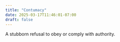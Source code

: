 ```yaml
---
title: "Contumacy"
date: 2025-03-17T11:46:01-07:00
draft: false
---
```


A stubborn refusal to obey or comply with authority.

